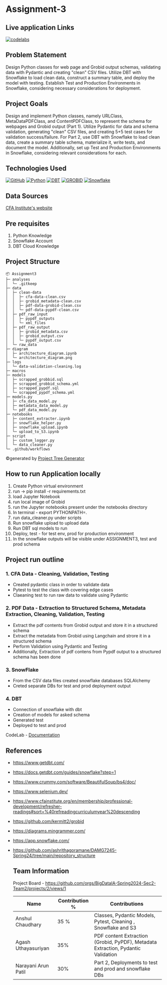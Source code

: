 # Assignment-3

## Live application Links
[![codelabs](https://img.shields.io/badge/codelabs-4285F4?style=for-the-badge&logo=codelabs&logoColor=white)](https://codelabs-preview.appspot.com/?file_id=1vkNzPBXibaYNVNK3z4BwVSpV7XNYXeLTjbUcQXptyOI#0)


## Problem Statement
Design Python classes for web page and Grobid output schemas, validating data with Pydantic and creating "clean" CSV files. Utilize DBT with Snowflake to load clean data, construct a summary table, and deploy the model with testing. Establish Test and Production Environments in Snowflake, considering necessary considerations for deployment.

## Project Goals
Design and implement Python classes, namely URLClass, MetaDataPDFClass, and ContentPDFClass, to represent the schema for webpages and Grobid output (Part 1). Utilize Pydantic for data and schema validation, generating "clean" CSV files, and creating 5+5 test cases for validation success/failure. For Part 2, use DBT with Snowflake to load clean data, create a summary table schema, materialize it, write tests, and document the model. Additionally, set up Test and Production Environments in Snowflake, considering relevant considerations for each.

## Technologies Used
[![GitHub](https://img.shields.io/badge/GitHub-100000?style=for-the-badge&logo=github&logoColor=white)](https://github.com/)
[![Python](https://img.shields.io/badge/Python-FFD43B?style=for-the-badge&logo=python&logoColor=blue)](https://www.python.org/)
[![DBT](https://img.shields.io/badge/DBT-861121?style=for-the-badge)](https://www.getdbt.com/)
[![GROBID](https://img.shields.io/badge/GROBID-FFFFFF?style=for-the-badge&logo=GROBID&logoColor=black)](https://grobid.readthedocs.io/en/latest/Introduction/)
[![Snowflake](https://img.shields.io/badge/snowflake-0000FF?style=for-the-badge&logo=snowflake&logoColor=white)](https://docs.snowflake.com/ )

## Data Sources
[CFA Institute's website](https://www.cfainstitute.org/en/membership/professional-development/refresher-readings#sort=%40refreadingcurriculumyear%20descending)

## Pre requisites
1. Python Knowledge
2. Snowflake Account
3. DBT Cloud Knowledge

## Project Structure
```
📦 Assignment3
├─ analyses
│  └─ .gitkeep
├─ data
│  ├─ clean-data
│  │  ├─ cfa-data-clean.csv
│  │  ├─ grobid_metadata-clean.csv
│  │  ├─ pdf-data-grobid-clean.csv
│  │  └─ pdf-data-pypdf-clean.csv
│  ├─ pdf_raw_input
│  │  ├─ pypdf_outputs
│  │  └─ xml_files
│  ├─ pdf_raw_output
│  │  ├─ grobid_metadata.csv
│  │  ├─ grobid_output.csv
│  │  └─ pypdf_output.csv
│  └─ raw_data
├─ diagram
│  ├─ architecture_diagram.ipynb
│  └─ architecture_diagram.png
├─ logs
│  └─ data-validation-cleaning.log
├─ macros
├─ models
│  ├─ scrapped_grobbid.sql
│  ├─ scrapped_grobbid_schema.yml
│  ├─ scrapped_pypdf.sql
│  └─ scrapped_pypdf_schema.yml
├─ models.py
│  ├─ cfa_data_model.py
│  ├─ metadata_data_model.py
│  └─ pdf_data_model.py
├─ notebooks
│  ├─ content_extracter.ipynb
│  ├─ snowflake_helper.py
│  ├─ snowflake_upload.ipynb
│  └─ upload_to_S3.ipynb
├─ script
│  ├─ custom_logger.py
│  └─ data_cleaner.py
└─ .github/workflows
```
©generated by [Project Tree Generator](https://woochanleee.github.io/project-tree-generator)

## How to run Application locally 
1. Create Python virtual environment
2. run -> pip install -r requirements.txt
3. load Jupyter Notebook
5. run local image of Grobid
6. run the Jupyter notebooks present under the notebooks directory
7. In terminal - export PYTHONPATH=.
8. run data_cleaner.py under scripts
9. Run snowflake upload to upload data
10. Run DBT sql models to run
11. Deploy, test - for test env, prod for production environment
12. In the snowflake outputs will be visible under ASSIGNMENT3, test and prod schema

## Project run outline

### 1. CFA Data - Cleaning, Validation, Testing
- Created pydantic class in order to validate data
- Pytest to test the class with covering edge cases
- Claeaning test to run raw data to validate using Pydantic

### 2. PDF Data - Extraction to Structured Schema, Metadata Extraction, Cleaning, Validation, Testing
- Extract the pdf contents from Grobid output and store it in a structured schema
- Extract the metadata from Grobid using Langchain and strore it in a structured schema
- Perform Validation using Pydantic and Testing
- Additionally, Extraction of pdf contens from Pypdf output to a structured schema has been done
  
### 3. SnowFlake
- From the CSV data files created snowflake databases SQLAlchemy
- Creted separate DBs for test and prod deployment output

### 4. DBT
- Connection of snowflake with dbt
- Creation of models for asked schema
- Generated test
- Deployed to test and prod

CodeLab - [Documentation](https://docs.google.com/document/d/1a4kE9iRo0cuh8gUI4NTd2sVjGIwXH5tBalrgW-4uvd0/edit#heading=h.j0flkct7g8l6) 

## References

- https://www.getdbt.com/
- https://docs.getdbt.com/guides/snowflake?step=1
- https://www.crummy.com/software/BeautifulSoup/bs4/doc/
- https://www.selenium.dev/
- https://www.cfainstitute.org/en/membership/professional-development/refresher-readings#sort=%40refreadingcurriculumyear%20descending
- https://github.com/kermitt2/grobid
- https://diagrams.mingrammer.com/
- https://app.snowflake.com/
- https://github.com/ashrithagoramane/DAMG7245-Spring24/tree/main/repository_structure

  ## Team Information 
  Project Board - https://github.com/orgs/BigDataIA-Spring2024-Sec2-Team2/projects/2/views/1
  
  Name | Contribution %| Contributions |
  --- |--- | --- |
  Anshul Chaudhary  | 35 % | Classes, Pydantic Models, Pytest, Cleaning , Snowflake and S3|
  Agash Uthayasuriyan | 35% | PDF content Extraction (Grobid, PyPDF), Metadata Extraction, Pydantic Validation|
  Narayani Arun Patil | 30% | Part 2, Deployments to test and prod and snowflake DBs |
